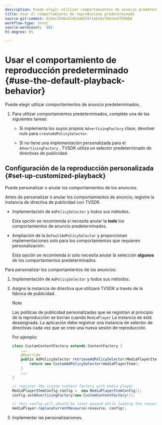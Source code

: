 ```yaml
---
description: Puede elegir utilizar comportamientos de anuncio predeterminados.
title: Usar el comportamiento de reproducción predeterminado
source-git-commit: 02ebc3548a254b2a6554f1ab34afbb3ea5f09bb8
workflow-type: tm+mt
source-wordcount: '201'
ht-degree: 0%

---
```


# Usar el comportamiento de reproducción predeterminado  {#use-the-default-playback-behavior}

Puede elegir utilizar comportamientos de anuncio predeterminados.

1. Para utilizar comportamientos predeterminados, complete una de las siguientes tareas:

   * Si implementa los suyos propios `AdvertisingFactory` clase, devolver nulo para `createAdPolicySelector`.

   * Si no tiene una implementación personalizada para el `AdvertisingFactory` , TVSDK utiliza un selector predeterminado de directivas de publicidad.

## Configuración de la reproducción personalizada {#set-up-customized-playback}

Puede personalizar o anular los comportamientos de los anuncios.

Antes de personalizar o anular los comportamientos de anuncio, registre la instancia de directiva de publicidad con TVSDK.

* Implementación de `AdPolicySelector` y todos sus métodos.

  Esta opción se recomienda si necesita anular la **todo** los comportamientos de anuncio predeterminados.

* Ampliación de la `DefaultAdPolicySelector` y proporcionan implementaciones solo para los comportamientos que requieren personalización.

  Esta opción se recomienda si solo necesita anular la selección **algunos** de los comportamientos predeterminados.

Para personalizar los comportamientos de los anuncios:

1. Implementación de `AdPolicySelector` y todos sus métodos.
1. Asigne la instancia de directiva que utilizará TVSDK a través de la fábrica de publicidad.

   >[!NOTE]
   >
   >Las políticas de publicidad personalizadas que se registran al principio de la reproducción se borran cuando `MediaPlayer` La instancia de está desasignada. La aplicación debe registrar una instancia de selector de directivas cada vez que se cree una nueva sesión de reproducción.

   Por ejemplo:

   ```java
   class CustomContentFactory extends ContentFactory { 
       ... 
       @Override 
       public AdPolicySelector retrieveAdPolicySelector(MediaPlayerItem mediaPlayerItem) { 
           return new CustomAdPolicySelector(mediaPlayerItem); 
       } 
       ... 
   } 
   
   // register the custom content factory with media player 
   MediaPlayerItemConfig config =  new MediaPlayerItemConfig(); 
   config.setAdvertisingFactory(new CustomContentFactory()); 
   
   // this config will should be later passed while loading the resource 
   mediaPlayer.replaceCurrentResource(resource, config);
   ```

1. Implementar las personalizaciones.
